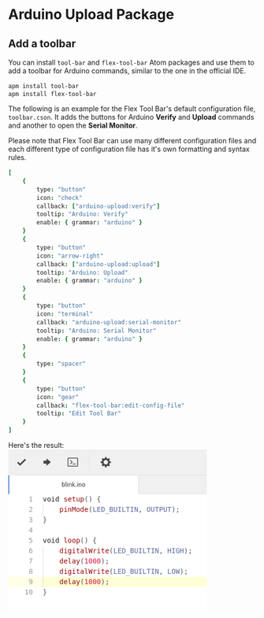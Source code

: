 # Arduino Upload Package

## Add a toolbar

You can install `tool-bar` and `flex-tool-bar` Atom packages and use them to add a toolbar for Arduino commands, similar to the one in the official IDE.

	apm install tool-bar
	apm install flex-tool-bar

The following is an example for the Flex Tool Bar's default configuration file, `toolbar.cson`. It adds the buttons for Arduino **Verify** and **Upload** commands and another to open the **Serial Monitor**.

Please note that Flex Tool Bar can use many different configuration files and each different type of configuration file has it's own formatting and syntax rules.

```coffeescript
[
	{
		type: "button"
		icon: "check"
		callback: ["arduino-upload:verify"]
		tooltip: "Arduino: Verify"
		enable: { grammar: "arduino" }
	}
	{
		type: "button"
		icon: "arrow-right"
		callback: ["arduino-upload:upload"]
		tooltip: "Arduino: Upload"
		enable: { grammar: "arduino" }
	}
	{
		type: "button"
		icon: "terminal"
		callback: "arduino-upload:serial-monitor"
		tooltip: "Arduino: Serial Monitor"
		enable: { grammar: "arduino" }
	}
	{
		type: "spacer"
	}
	{
		type: "button"
		icon: "gear"
		callback: "flex-tool-bar:edit-config-file"
		tooltip: "Edit Tool Bar"
	}
]
```

Here's the result:
![tool-bar](docs/screenshots/tool-bar.png)
